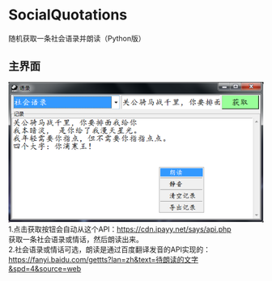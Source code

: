 # SocialQuotations
 随机获取一条社会语录并朗读（Python版）
## 主界面
![](https://github.com/ordinary-student/SocialQuotations/blob/master/test/test.png)  
1.点击获取按钮会自动从这个API：https://cdn.ipayy.net/says/api.php  
获取一条社会语录或情话，然后朗读出来。  
2.社会语录或情话可选，朗读是通过百度翻译发音的API实现的：  
https://fanyi.baidu.com/gettts?lan=zh&text=待朗读的文字&spd=4&source=web
